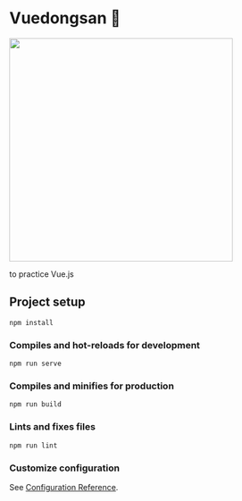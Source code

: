 # Vuedongsan 🏡


<img src="https://pbs.twimg.com/media/ELlfFQ1XkAEbPCQ.jpg:large" width="400px">
<p>
to practice Vue.js

## Project setup
```
npm install
```

### Compiles and hot-reloads for development
```
npm run serve
```

### Compiles and minifies for production
```
npm run build
```

### Lints and fixes files
```
npm run lint
```

### Customize configuration
See [Configuration Reference](https://cli.vuejs.org/config/).
